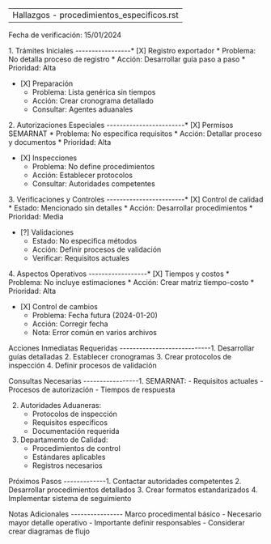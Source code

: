 |                                            |
|--------------------------------------------|
| Hallazgos - procedimientos_especificos.rst |

Fecha de verificación: 15/01/2024

1\. Trámites Iniciales -----------------\* \[X\] Registro exportador \*
Problema: No detalla proceso de registro \* Acción: Desarrollar guía
paso a paso \* Prioridad: Alta

- \[X\] Preparación  
  - Problema: Lista genérica sin tiempos
  - Acción: Crear cronograma detallado
  - Consultar: Agentes aduanales

2\. Autorizaciones Especiales ------------------------\* \[X\] Permisos
SEMARNAT \* Problema: No especifica requisitos \* Acción: Detallar
proceso y documentos \* Prioridad: Alta

- \[X\] Inspecciones  
  - Problema: No define procedimientos
  - Acción: Establecer protocolos
  - Consultar: Autoridades competentes

3\. Verificaciones y Controles ------------------------\* \[X\] Control
de calidad \* Estado: Mencionado sin detalles \* Acción: Desarrollar
procedimientos \* Prioridad: Media

- \[?\] Validaciones  
  - Estado: No especifica métodos
  - Acción: Definir procesos de validación
  - Verificar: Requisitos actuales

4\. Aspectos Operativos ------------------\* \[X\] Tiempos y costos \*
Problema: No incluye estimaciones \* Acción: Crear matriz tiempo-costo
\* Prioridad: Alta

- \[X\] Control de cambios  
  - Problema: Fecha futura (2024-01-20)
  - Acción: Corregir fecha
  - Nota: Error común en varios archivos

Acciones Inmediatas Requeridas ----------------------------1.
Desarrollar guías detalladas 2. Establecer cronogramas 3. Crear
protocolos de inspección 4. Definir procesos de validación

Consultas Necesarias -----------------1. SEMARNAT: - Requisitos
actuales - Procesos de autorización - Tiempos de respuesta

2.  Autoridades Aduaneras:
    - Protocolos de inspección
    - Requisitos específicos
    - Documentación requerida
3.  Departamento de Calidad:
    - Procedimientos de control
    - Estándares aplicables
    - Registros necesarios

Próximos Pasos -------------1. Contactar autoridades competentes 2.
Desarrollar procedimientos detallados 3. Crear formatos estandarizados
4. Implementar sistema de seguimiento

Notas Adicionales ---------------- Marco procedimental básico -
Necesario mayor detalle operativo - Importante definir responsables -
Considerar crear diagramas de flujo
